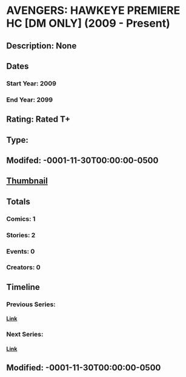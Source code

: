 # AVENGERS: HAWKEYE PREMIERE HC [DM ONLY] (2009 - Present)
## Description: None
## Dates
### Start Year: 2009
### End Year: 2099
## Rating: Rated T+
## Type: 
## Modifed: -0001-11-30T00:00:00-0500
## [Thumbnail](http://i.annihil.us/u/prod/marvel/i/mg/6/b0/4bb5959f02f80.jpg)
## Totals
### Comics: 1
### Stories: 2
### Events: 0
### Creators: 0
## Timeline
### Previous Series: 
#### [Link]()
### Next Series: 
#### [Link]()
## Modified: -0001-11-30T00:00:00-0500